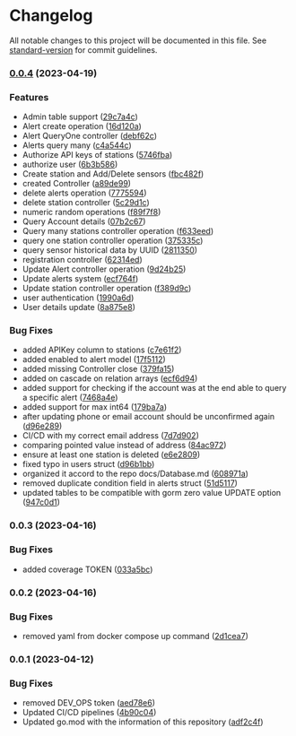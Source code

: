 # Changelog

All notable changes to this project will be documented in this file. See [standard-version](https://github.com/conventional-changelog/standard-version) for commit guidelines.

### [0.0.4](https://github.com/hidromatologia-v2/models/compare/v0.0.3...v0.0.4) (2023-04-19)


### Features

* Admin table support ([29c7a4c](https://github.com/hidromatologia-v2/models/commit/29c7a4cc35e75260e5a20b1b4ed52b02c697342c))
* Alert create operation ([16d120a](https://github.com/hidromatologia-v2/models/commit/16d120a26986775b0f90b1426347bb5a49979a88))
* Alert QueryOne controller ([debf62c](https://github.com/hidromatologia-v2/models/commit/debf62c56a5b1bcbb456029f1b4a225c700c5cfe))
* Alerts query many ([c4a544c](https://github.com/hidromatologia-v2/models/commit/c4a544cc123dcce97832e93a3cc28c3835b73c46))
* Authorize API keys of stations ([5746fba](https://github.com/hidromatologia-v2/models/commit/5746fba86fc23f1f66bd240c1d2f2187053d2100))
* authorize user ([6b3b586](https://github.com/hidromatologia-v2/models/commit/6b3b58675b687e67976c1938ef8aecd93c2b2773))
* Create station and Add/Delete sensors ([fbc482f](https://github.com/hidromatologia-v2/models/commit/fbc482f607438dc3a847406714a81dad7230589a))
* created Controller ([a89de99](https://github.com/hidromatologia-v2/models/commit/a89de9927c9ced7e3a8f40f65bdda8d416e30e05))
* delete alerts operation ([7775594](https://github.com/hidromatologia-v2/models/commit/7775594bd598fd1643e18c8f9c85355417539dee))
* delete station controller ([5c29d1c](https://github.com/hidromatologia-v2/models/commit/5c29d1c4fb713d249046505d207b96921c49fbbf))
* numeric random operations ([f89f7f8](https://github.com/hidromatologia-v2/models/commit/f89f7f8ef91043b887d02ae14c9af4150cc64711))
* Query Account details ([07b2c67](https://github.com/hidromatologia-v2/models/commit/07b2c673247ffa0430b24c12efc63c8438c6fb09))
* Query many stations controller operation ([f633eed](https://github.com/hidromatologia-v2/models/commit/f633eedfdfc86fd7632044557ebc117760f4ecca))
* query one station controller operation ([375335c](https://github.com/hidromatologia-v2/models/commit/375335c9e9f6cf60571e413892fdbd635b846dc0))
* query sensor historical data by UUID ([2811350](https://github.com/hidromatologia-v2/models/commit/28113506a48218fa1da7c19e98eecc3d3b8bf48f))
* registration controller ([62314ed](https://github.com/hidromatologia-v2/models/commit/62314ed7b0fd06e4832247f30f0752f6be415f29))
* Update Alert controller operation ([9d24b25](https://github.com/hidromatologia-v2/models/commit/9d24b254320c9bbadbc4d76c78b252c70f63cd16))
* Update alerts system ([ecf764f](https://github.com/hidromatologia-v2/models/commit/ecf764f54aba956600ae1c6cb907f61a1bec6908))
* Update station controller operation ([f389d9c](https://github.com/hidromatologia-v2/models/commit/f389d9c69e6ca9f251d7759e78ebdf6da3dca4ab))
* user authentication ([1990a6d](https://github.com/hidromatologia-v2/models/commit/1990a6d04281efe7c725df2d2e46fa34b7f04d04))
* User details update ([8a875e8](https://github.com/hidromatologia-v2/models/commit/8a875e8de5a74fca5e2a5a4d33d734f5ff426dbb))


### Bug Fixes

* added APIKey column to stations ([c7e61f2](https://github.com/hidromatologia-v2/models/commit/c7e61f2da1e0c48edc450db9cb128d622c174664))
* added enabled to alert model ([17f5112](https://github.com/hidromatologia-v2/models/commit/17f5112a5bbacd14a47c43c3d13e01d5c10be768))
* added missing Controller close ([379fa15](https://github.com/hidromatologia-v2/models/commit/379fa152eb85f4e748f30ea0123ad8945a21e3a4))
* added on cascade on relation arrays ([ecf6d94](https://github.com/hidromatologia-v2/models/commit/ecf6d94e2a0a1f64d4d9f89bb32d7c1d6bd1760d))
* added support for checking if the account was at the end able to query a specific alert ([7468a4e](https://github.com/hidromatologia-v2/models/commit/7468a4e87c8ef8b1055799ec50fc6f5bc0790e66))
* added support for max int64 ([179ba7a](https://github.com/hidromatologia-v2/models/commit/179ba7a5e78a41bffa345e8b28714ee357e2acb1))
* after updating phone or email account should be unconfirmed again ([d96e289](https://github.com/hidromatologia-v2/models/commit/d96e2890bd11affd40900255bcdeded2e539adb4))
* CI/CD with my correct email address ([7d7d902](https://github.com/hidromatologia-v2/models/commit/7d7d90284ea38f72c012e6752b29fc9f4d85a8d8))
* comparing pointed value instead of address ([84ac972](https://github.com/hidromatologia-v2/models/commit/84ac9728982594616141d5213f228bca06f7d30c))
* ensure at least one station is deleted ([e6e2809](https://github.com/hidromatologia-v2/models/commit/e6e280941c720c6c245767184a00e35db185ae4f))
* fixed typo in users struct ([d96b1bb](https://github.com/hidromatologia-v2/models/commit/d96b1bb47603f33e2c401e68eacdeabfb08cacef))
* organized it accord to the repo docs/Database.md ([608971a](https://github.com/hidromatologia-v2/models/commit/608971a1be8d370592fdd8d2dd0f53757e7e720c))
* removed duplicate condition field in alerts struct ([51d5117](https://github.com/hidromatologia-v2/models/commit/51d51178e89ffa7d437b3dafc7faeab8f6c51792))
* updated tables to be compatible with gorm zero value UPDATE option ([947c0d1](https://github.com/hidromatologia-v2/models/commit/947c0d1631fb217e1b8076569ec39c05ac31ed95))

### 0.0.3 (2023-04-16)


### Bug Fixes

* added coverage TOKEN ([033a5bc](https://github.com/hidromatologia-v2/models/commit/033a5bc86018d1c9739b72fac32a3d2ebfa9c41a))

### 0.0.2 (2023-04-16)


### Bug Fixes

* removed yaml from docker compose up command ([2d1cea7](https://github.com/hidromatologia-v2/models/commit/2d1cea7e07c274cd31e42641b5e775d4ebf4463c))

### 0.0.1 (2023-04-12)


### Bug Fixes

* removed DEV_OPS token ([aed78e6](https://github.com/hidromatologia-v2/models/commit/aed78e65924676a50506cb307f37d86c328932ff))
* Updated CI/CD pipelines ([4b90c04](https://github.com/hidromatologia-v2/models/commit/4b90c04e91cc686635c8a7d5d6b86dbfdea17f40))
* Updated go.mod with the information of this repository ([adf2c4f](https://github.com/hidromatologia-v2/models/commit/adf2c4fcd3a645413b0e5290f7ac1caa41eb1d45))
